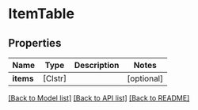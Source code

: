 # ItemTable

## Properties
Name | Type | Description | Notes
------------ | ------------- | ------------- | -------------
**items** | [Clstr] |  | [optional] 

[[Back to Model list]](../README.md#documentation-for-models) [[Back to API list]](../README.md#documentation-for-api-endpoints) [[Back to README]](../README.md)


